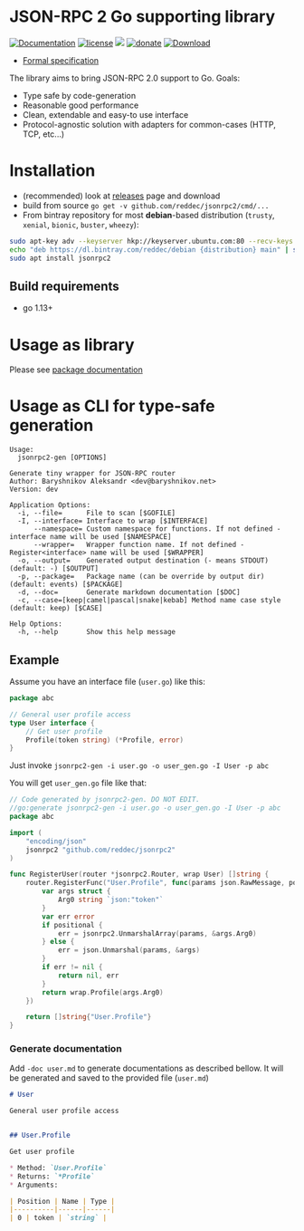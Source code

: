 # JSON-RPC 2 Go supporting library

[![Documentation](https://img.shields.io/badge/documentation-latest-green)](https://godoc.org/github.com/reddec/jsonrpc2)
[![license](https://img.shields.io/github/license/reddec/jsonrpc2.svg)](https://github.com/reddec/jsonrpc2)
[![](https://godoc.org/github.com/reddec/jsonrpc2?status.svg)](http://godoc.org/github.com/reddec/jsonrpc2)
[![donate](https://img.shields.io/badge/help_by️-donate❤-ff69b4)](http://reddec.net/about/#donate)
[![Download](https://api.bintray.com/packages/reddec/debian/jsonrpc2/images/download.svg)](https://bintray.com/reddec/debian/jsonrpc2/_latestVersion)

* [Formal specification](https://www.jsonrpc.org/specification)

The library aims to bring JSON-RPC 2.0 support to Go. Goals:

* Type safe by code-generation
* Reasonable good performance
* Clean, extendable and easy-to use interface
* Protocol-agnostic solution with adapters for common-cases (HTTP, TCP, etc...)


# Installation

* (recommended) look at  [releases](https://github.com/reddec/jsonrpc2/releases) page and download
* build from source `go get -v github.com/reddec/jsonrpc2/cmd/...`
* From bintray repository for most **debian**-based distribution (`trusty`, `xenial`, `bionic`, `buster`, `wheezy`):
```bash
sudo apt-key adv --keyserver hkp://keyserver.ubuntu.com:80 --recv-keys 379CE192D401AB61
echo "deb https://dl.bintray.com/reddec/debian {distribution} main" | sudo tee -a /etc/apt/sources.list
sudo apt install jsonrpc2
```

## Build requirements

* go 1.13+


# Usage as library

Please see [package documentation](https://godoc.org/github.com/reddec/jsonrpc2)


# Usage as CLI for type-safe generation

```
Usage:
  jsonrpc2-gen [OPTIONS]

Generate tiny wrapper for JSON-RPC router
Author: Baryshnikov Aleksandr <dev@baryshnikov.net>
Version: dev

Application Options:
  -i, --file=      File to scan [$GOFILE]
  -I, --interface= Interface to wrap [$INTERFACE]
      --namespace= Custom namespace for functions. If not defined - interface name will be used [$NAMESPACE]
      --wrapper=   Wrapper function name. If not defined - Register<interface> name will be used [$WRAPPER]
  -o, --output=    Generated output destination (- means STDOUT) (default: -) [$OUTPUT]
  -p, --package=   Package name (can be override by output dir) (default: events) [$PACKAGE]
  -d, --doc=       Generate markdown documentation [$DOC]
  -c, --case=[keep|camel|pascal|snake|kebab] Method name case style (default: keep) [$CASE]

Help Options:
  -h, --help       Show this help message
```

## Example

Assume you have an interface file (`user.go`) like this:

```go
package abc

// General user profile access
type User interface {
	// Get user profile
	Profile(token string) (*Profile, error)
}

```

Just invoke `jsonrpc2-gen -i user.go -o user_gen.go -I User -p abc`

You will get `user_gen.go` file like that:


```go
// Code generated by jsonrpc2-gen. DO NOT EDIT.
//go:generate jsonrpc2-gen -i user.go -o user_gen.go -I User -p abc
package abc

import (
	"encoding/json"
	jsonrpc2 "github.com/reddec/jsonrpc2"
)

func RegisterUser(router *jsonrpc2.Router, wrap User) []string {
	router.RegisterFunc("User.Profile", func(params json.RawMessage, positional bool) (interface{}, error) {
		var args struct {
			Arg0 string `json:"token"`
		}
		var err error
		if positional {
			err = jsonrpc2.UnmarshalArray(params, &args.Arg0)
		} else {
			err = json.Unmarshal(params, &args)
		}
		if err != nil {
			return nil, err
		}
		return wrap.Profile(args.Arg0)
	})

	return []string{"User.Profile"}
}
```

### Generate documentation

Add `-doc user.md` to generate documentations as described bellow. It will be generated and saved to the provided file (`user.md`) 

```markdown
# User

General user profile access


## User.Profile

Get user profile

* Method: `User.Profile`
* Returns: `*Profile`
* Arguments:

| Position | Name | Type |
|----------|------|------|
| 0 | token | `string` |
```
